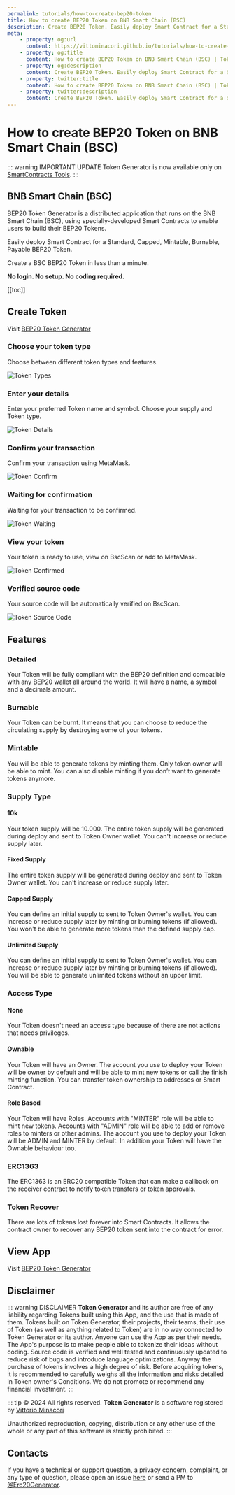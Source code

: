 ```yaml
---
permalink: tutorials/how-to-create-bep20-token
title: How to create BEP20 Token on BNB Smart Chain (BSC)
description: Create BEP20 Token. Easily deploy Smart Contract for a Standard, Capped, Mintable, Burnable, Payable BEP20 Token.
meta:
    - property: og:url 
      content: https://vittominacori.github.io/tutorials/how-to-create-bep20-token/
    - property: og:title
      content: How to create BEP20 Token on BNB Smart Chain (BSC) | Token Generator
    - property: og:description
      content: Create BEP20 Token. Easily deploy Smart Contract for a Standard, Capped, Mintable, Burnable, Payable BEP20 Token.
    - property: twitter:title
      content: How to create BEP20 Token on BNB Smart Chain (BSC) | Token Generator
    - property: twitter:description
      content: Create BEP20 Token. Easily deploy Smart Contract for a Standard, Capped, Mintable, Burnable, Payable BEP20 Token.
---
```


# How to create BEP20 Token on BNB Smart Chain (BSC)

::: warning IMPORTANT UPDATE
Token Generator is now available only on [SmartContracts Tools](https://www.smartcontracts.tools/token-generator/).
:::

## BNB Smart Chain (BSC)
BEP20 Token Generator is a distributed application that runs on the BNB Smart Chain (BSC), using specially-developed Smart Contracts to enable users to build their BEP20 Tokens.

Easily deploy Smart Contract for a Standard, Capped, Mintable, Burnable, Payable BEP20 Token.

Create a BSC BEP20 Token in less than a minute.

**No login. No setup. No coding required.**

[[toc]]

## Create Token

Visit [BEP20 Token Generator](https://vittominacori.github.io/bep20-generator/)

### Choose your token type

Choose between different token types and features.

![Token Types](/token-generator/images/tutorials/create/bep20/token-types.png)

### Enter your details

Enter your preferred Token name and symbol. Choose your supply and Token type.

![Token Details](/token-generator/images/tutorials/create/bep20/token-details.png)

### Confirm your transaction

Confirm your transaction using MetaMask.

![Token Confirm](/token-generator/images/tutorials/create/bep20/token-confirm.png)

### Waiting for confirmation

Waiting for your transaction to be confirmed.

![Token Waiting](/token-generator/images/tutorials/create/bep20/token-waiting.png)

### View your token

Your token is ready to use, view on BscScan or add to MetaMask.

![Token Confirmed](/token-generator/images/tutorials/create/bep20/token-confirmed.png)

### Verified source code

Your source code will be automatically verified on BscScan.

![Token Source Code](/token-generator/images/tutorials/create/bep20/token-source-code.png)

## Features
### Detailed
Your Token will be fully compliant with the BEP20 definition and compatible with any BEP20 wallet all around the world. It will have a name, a symbol and a decimals amount.

### Burnable
Your Token can be burnt. It means that you can choose to reduce the circulating supply by destroying some of your tokens.

### Mintable
You will be able to generate tokens by minting them. Only token owner will be able to mint. You can also disable minting if you don’t want to generate tokens anymore.

### Supply Type
#### 10k
Your token supply will be 10.000. The entire token supply will be generated during deploy and sent to Token Owner wallet. You can't increase or reduce supply later.

#### Fixed Supply
The entire token supply will be generated during deploy and sent to Token Owner wallet. You can't increase or reduce supply later.

#### Capped Supply
You can define an initial supply to sent to Token Owner's wallet. You can increase or reduce supply later by minting or burning tokens (if allowed). You won't be able to generate more tokens than the defined supply cap.

#### Unlimited Supply
You can define an initial supply to sent to Token Owner's wallet. You can increase or reduce supply later by minting or burning tokens (if allowed). You will be able to generate unlimited tokens without an upper limit.

### Access Type
#### None
Your Token doesn't need an access type because of there are not actions that needs privileges.

#### Ownable
Your Token will have an Owner. The account you use to deploy your Token will be owner by default and will be able to mint new tokens or call the finish minting function. You can transfer token ownership to addresses or Smart Contract.

#### Role Based
Your Token will have Roles. Accounts with "MINTER" role will be able to mint new tokens. Accounts with "ADMIN" role will be able to add or remove roles to minters or other admins. The account you use to deploy your Token will be ADMIN and MINTER by default. In addition your Token will have the Ownable behaviour too.

### ERC1363
The ERC1363 is an ERC20 compatible Token that can make a callback on the receiver contract to notify token transfers or token approvals.

### Token Recover
There are lots of tokens lost forever into Smart Contracts. It allows the contract owner to recover any BEP20 token sent into the contract for error.

## View App

Visit [BEP20 Token Generator](https://vittominacori.github.io/bep20-generator/)

## Disclaimer

::: warning DISCLAIMER
**Token Generator** and its author are free of any liability
regarding Tokens built using this App, and the use that is made of
them. Tokens built on Token Generator, their projects, their teams,
their use of Token (as well as anything related to Token) are in no
way connected to Token Generator or its author. 
Anyone can use the App as per their needs. The App's purpose is to
make people able to tokenize their ideas without coding. Source code
is verified and well tested and continuously updated to reduce risk
of bugs and introduce language optimizations. Anyway the purchase of
tokens involves a high degree of risk. Before acquiring tokens, it
is recommended to carefully weighs all the information and risks
detailed in Token owner's Conditions. We do not promote or recommend
any financial investment.
:::

::: tip &copy; 2024 All rights reserved.
**Token Generator** is a software registered by [Vittorio Minacori](https://vittorio.minacori.me)

Unauthorized reproduction, copying, distribution or any other use of the whole or any part of this software is strictly prohibited.
:::

## Contacts
If you have a technical or support question, a privacy concern, complaint, or any type of question, please open an issue [here](https://github.com/vittominacori/token-generator/issues) or send a PM to [@Erc20Generator](https://twitter.com/Erc20Generator).
